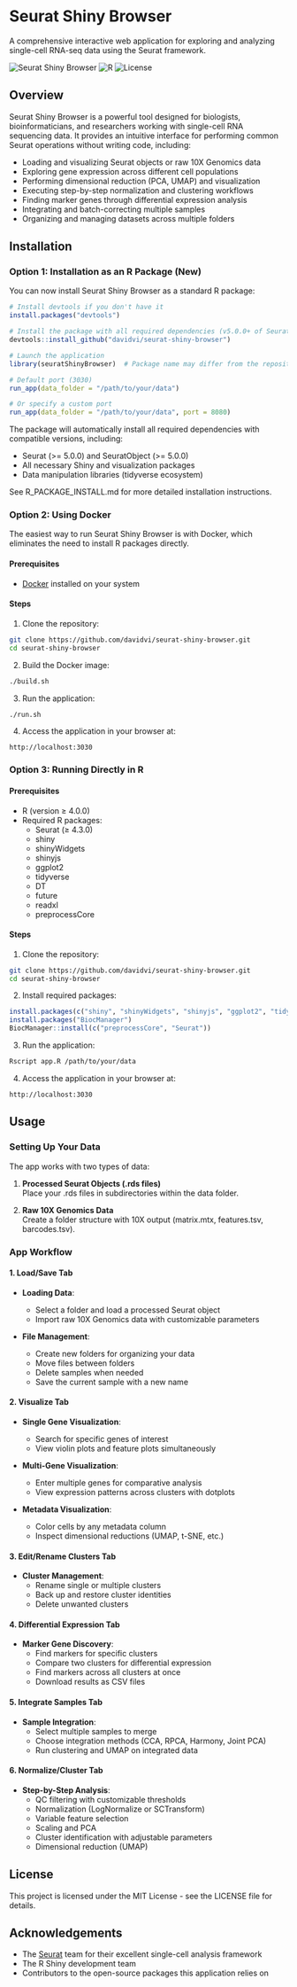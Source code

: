 # Seurat Shiny Browser

A comprehensive interactive web application for exploring and analyzing single-cell RNA-seq data using the Seurat framework.

![Seurat Shiny Browser](https://img.shields.io/badge/Seurat-Shiny-blue)
![R](https://img.shields.io/badge/R-4.2.2-green)
![License](https://img.shields.io/badge/License-MIT-yellow)

## Overview

Seurat Shiny Browser is a powerful tool designed for biologists, bioinformaticians, and researchers working with single-cell RNA sequencing data. It provides an intuitive interface for performing common Seurat operations without writing code, including:

- Loading and visualizing Seurat objects or raw 10X Genomics data
- Exploring gene expression across different cell populations
- Performing dimensional reduction (PCA, UMAP) and visualization
- Executing step-by-step normalization and clustering workflows
- Finding marker genes through differential expression analysis
- Integrating and batch-correcting multiple samples
- Organizing and managing datasets across multiple folders

## Installation

### Option 1: Installation as an R Package (New)

You can now install Seurat Shiny Browser as a standard R package:

```r
# Install devtools if you don't have it
install.packages("devtools")

# Install the package with all required dependencies (v5.0.0+ of Seurat and other packages)
devtools::install_github("davidvi/seurat-shiny-browser")

# Launch the application
library(seuratShinyBrowser)  # Package name may differ from the repository name

# Default port (3030)
run_app(data_folder = "/path/to/your/data")

# Or specify a custom port
run_app(data_folder = "/path/to/your/data", port = 8080)
```

The package will automatically install all required dependencies with compatible versions, including:
- Seurat (>= 5.0.0) and SeuratObject (>= 5.0.0)
- All necessary Shiny and visualization packages
- Data manipulation libraries (tidyverse ecosystem)

See R_PACKAGE_INSTALL.md for more detailed installation instructions.

### Option 2: Using Docker

The easiest way to run Seurat Shiny Browser is with Docker, which eliminates the need to install R packages directly.

#### Prerequisites

- [Docker](https://www.docker.com/products/docker-desktop/) installed on your system

#### Steps

1. Clone the repository:

```bash
git clone https://github.com/davidvi/seurat-shiny-browser.git
cd seurat-shiny-browser
```

2. Build the Docker image:

```bash
./build.sh
```

3. Run the application:

```bash
./run.sh
```

4. Access the application in your browser at:

```
http://localhost:3030
```

### Option 3: Running Directly in R

#### Prerequisites

- R (version ≥ 4.0.0)
- Required R packages:
  - Seurat (≥ 4.3.0)
  - shiny
  - shinyWidgets
  - shinyjs
  - ggplot2
  - tidyverse
  - DT
  - future
  - readxl
  - preprocessCore

#### Steps

1. Clone the repository:

```bash
git clone https://github.com/davidvi/seurat-shiny-browser.git
cd seurat-shiny-browser
```

2. Install required packages:

```R
install.packages(c("shiny", "shinyWidgets", "shinyjs", "ggplot2", "tidyverse", "DT", "future", "readxl"))
install.packages("BiocManager")
BiocManager::install(c("preprocessCore", "Seurat"))
```

3. Run the application:

```bash
Rscript app.R /path/to/your/data
```

4. Access the application in your browser at:

```
http://localhost:3030
```

## Usage

### Setting Up Your Data

The app works with two types of data:

1. **Processed Seurat Objects (.rds files)**  
   Place your .rds files in subdirectories within the data folder.

2. **Raw 10X Genomics Data**  
   Create a folder structure with 10X output (matrix.mtx, features.tsv, barcodes.tsv).

### App Workflow

#### 1. Load/Save Tab

- **Loading Data**:
  - Select a folder and load a processed Seurat object
  - Import raw 10X Genomics data with customizable parameters
  
- **File Management**:
  - Create new folders for organizing your data
  - Move files between folders
  - Delete samples when needed
  - Save the current sample with a new name

#### 2. Visualize Tab

- **Single Gene Visualization**:
  - Search for specific genes of interest
  - View violin plots and feature plots simultaneously
  
- **Multi-Gene Visualization**:
  - Enter multiple genes for comparative analysis
  - View expression patterns across clusters with dotplots
  
- **Metadata Visualization**:
  - Color cells by any metadata column
  - Inspect dimensional reductions (UMAP, t-SNE, etc.)

#### 3. Edit/Rename Clusters Tab

- **Cluster Management**:
  - Rename single or multiple clusters
  - Back up and restore cluster identities
  - Delete unwanted clusters

#### 4. Differential Expression Tab

- **Marker Gene Discovery**:
  - Find markers for specific clusters
  - Compare two clusters for differential expression
  - Find markers across all clusters at once
  - Download results as CSV files

#### 5. Integrate Samples Tab

- **Sample Integration**:
  - Select multiple samples to merge
  - Choose integration methods (CCA, RPCA, Harmony, Joint PCA)
  - Run clustering and UMAP on integrated data

#### 6. Normalize/Cluster Tab

- **Step-by-Step Analysis**:
  - QC filtering with customizable thresholds
  - Normalization (LogNormalize or SCTransform)
  - Variable feature selection
  - Scaling and PCA
  - Cluster identification with adjustable parameters
  - Dimensional reduction (UMAP)

## License

This project is licensed under the MIT License - see the LICENSE file for details.

## Acknowledgements

- The [Seurat](https://satijalab.org/seurat/) team for their excellent single-cell analysis framework
- The R Shiny development team
- Contributors to the open-source packages this application relies on